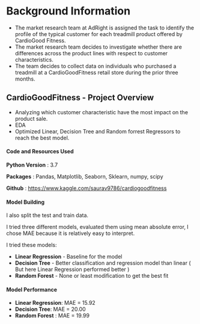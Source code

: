 # Background Information

- The market research team at AdRight is assigned the task to identify the profile of the typical customer for each treadmill product offered by CardioGood Fitness. 
- The market research team decides to investigate whether there are differences across the product lines with respect to customer characteristics.
- The team decides to collect data on individuals who purchased a treadmill at a CardioGoodFitness retail store during the prior three months.

## CardioGoodFitness - Project Overview

- Analyzing which customer characteristic have the most impact on the product sale.
- EDA
- Optimized Linear, Decision Tree and Random forrest Regressors to reach the best model.

#### Code and Resources Used

**Python Version** : 3.7

**Packages** : Pandas, Matplotlib, Seaborn, Sklearn, numpy, scipy

**Github** : https://www.kaggle.com/saurav9786/cardiogoodfitness

#### Model Building

I also split the test and train data.

I tried three different models, evaluated them using mean absolute error, I chose MAE because it is relatively easy to interpret.

I tried these models:
- **Linear Regression** - Baseline for the model
- **Decision Tree** - Better classification and regression model than linear ( But here Linear Regression performed better )
- **Random Forest** - None or least modification to get the best fit

#### Model Performance

- **Linear Regression**: MAE = 15.92
- **Decision Tree**: MAE = 20.00
- **Random Forest** : MAE = 19.99
